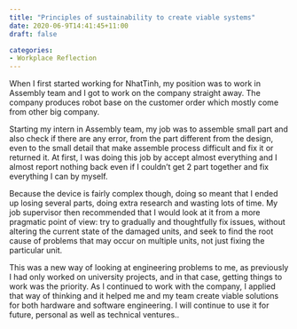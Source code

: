 ```yaml
---
title: "Principles of sustainability to create viable systems"
date: 2020-06-9T14:41:45+11:00
draft: false

categories: 
- Workplace Reflection
---
```




When I first started working for NhatTinh, my position was to work in Assembly team and I got to work on the company straight away. The company produces robot base on the customer order which mostly come from other big company.

Starting my intern in Assembly team, my job was to assemble small part and also check if there are any error, from the part different from the design, even to the small detail that make assemble process difficult and fix it or returned it. At first, I was doing this job by accept almost everything and I almost report nothing back even if I couldn’t get 2 part together and fix everything I can by myself.

Because the device is fairly complex though, doing so meant that I ended up losing several parts, doing extra research and wasting lots of time. My job supervisor then recommended that I would look at it from a more pragmatic point of view: try to gradually and thoughtfully fix issues, without altering the current state of the damaged units, and seek to find the root cause of problems that may occur on multiple units, not just fixing the particular unit.

This was a new way of looking at engineering problems to me, as previously I had only worked on university projects, and in that case, getting things to work was the priority.
As I continued to work with the company, I applied that way of thinking and it helped me and my team create viable solutions for both hardware and software engineering. I will continue to use it for future, personal as well as technical ventures..
